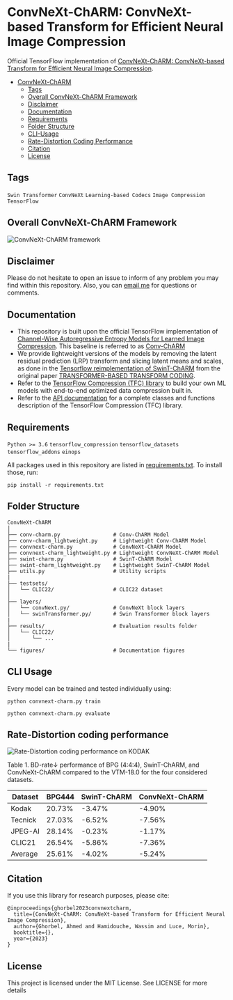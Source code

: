 # ConvNeXt-ChARM: ConvNeXt-based Transform for Efficient Neural Image Compression
Official TensorFlow implementation of [ConvNeXt-ChARM: ConvNeXt-based Transform for Efficient Neural Image Compression](https://arxiv.org/).

* [ConvNeXt-ChARM](#convnext-charm)
  * [Tags](#tags)
  * [Overall ConvNeXt-ChARM Framework](#overall-convnext-charm-framework)
  * [Disclaimer](#disclaimer)
  * [Documentation](#documentation)
  * [Requirements](#requirements)
  * [Folder Structure](#folder-structure)
  * [CLI-Usage](#cli-usage)
  * [Rate-Distortion Coding Performance](#rate-distortion-coding-performance)
  * [Citation](#citation)
  * [License](#license)
    
<!-- /code_chunk_output -->

## Tags
<code>Swin Transformer</code> <code>ConvNeXt</code> <code>Learning-based Codecs</code> <code>Image Compression</code> <code>TensorFlow</code>

## Overall ConvNeXt-ChARM Framework
![ConvNeXt-ChARM framework](https://github.com/ahmedgh970/ConvNeXt-ChARM/blob/main/figures/ConvNeXt-ChARM.png)

## Disclaimer
Please do not hesitate to open an issue to inform of any problem you may find within this repository. Also, you can [email me](mailto:ahmed.ghorbel888@gmail.com?subject=[GitHub]) for questions or comments. 

## Documentation
* This repository is built upon the official TensorFlow implementation of [Channel-Wise Autoregressive Entropy Models for Learned Image Compression](https://ieeexplore.ieee.org/abstract/document/9190935). This baseline is referred to as [Conv-ChARM](https://github.com/ahmedgh970/ConvNeXt-ChARM/blob/main/conv-charm.py)
* We provide lightweight versions of the models by removing the latent residual prediction (LRP) transform and slicing latent means and scales, as done in the [Tensorflow reimplementation of SwinT-ChARM](https://github.com/Nikolai10/SwinT-ChARM) from the original paper [TRANSFORMER-BASED TRANSFORM CODING](https://openreview.net/pdf?id=IDwN6xjHnK8).
* Refer to the [TensorFlow Compression (TFC) library](https://github.com/tensorflow/compression) to build your own ML models with end-to-end optimized data compression built in.
* Refer to the [API documentation](https://www.tensorflow.org/api_docs/python/tfc) for a complete classes and functions description of the TensorFlow Compression (TFC) library.
 

## Requirements
<code>Python >= 3.6</code> <code>tensorflow_compression</code> <code>tensorflow_datasets</code> <code>tensorflow_addons</code> <code>einops</code>

All packages used in this repository are listed in [requirements.txt](https://github.com/ahmedgh970/ConvNeXt-ChARM/blob/main/requirements.txt).
To install those, run:
```
pip install -r requirements.txt
```

## Folder Structure
``` 
ConvNeXt-ChARM
│
├── conv-charm.py                 # Conv-ChARM Model
├── conv-charm_lightweight.py     # Lightweight Conv-ChARM Model
├── convnext-charm.py             # ConvNeXt-ChARM Model
├── convnext-charm_lightweight.py # Lightweight ConvNeXt-ChARM Model
├── swint-charm.py                # SwinT-ChARM Model
├── swint-charm_lightweight.py    # Lightweight SwinT-ChARM Model
├── utils.py                      # Utility scripts
|
├── testsets/
│   └── CLIC22/                   # CLIC22 dataset
│
├── layers/
│   └── convNext.py/              # ConvNeXt block layers
│   └── swinTransformer.py/       # Swin Transformer block layers
|
├── results/                      # Evaluation results folder
│   └── CLIC22/ 
│       └── ... 
|
└── figures/                      # Documentation figures
```

## CLI Usage
Every model can be trained and tested individually using:
```
python convnext-charm.py train
```
```
python convnext-charm.py evaluate
```

## Rate-Distortion coding performance
![Rate-Distortion coding performance on KODAK](https://github.com/ahmedgh970/ConvNeXt-ChARM/blob/main/figures/rd_performance.png)

Table 1. BD-rate↓ performance of BPG (4:4:4), SwinT-ChARM, and ConvNeXt-ChARM compared to the VTM-18.0 for the four considered datasets.

| Dataset | BPG444 | SwinT-ChARM | ConvNeXt-ChARM |
| --- | --- | --- | --- |
| Kodak   | 20.73% | -3.47%  | -4.90% |
| Tecnick | 27.03% | -6.52%  | -7.56% |
| JPEG-AI | 28.14% | -0.23%  | -1.17% |
| CLIC21  | 26.54% | -5.86%  | -7.36% |
| Average | 25.61% | -4.02%  | -5.24% |


## Citation
If you use this library for research purposes, please cite:
```
@inproceedings{ghorbel2023convnextcharm,
  title={ConvNeXt-ChARM: ConvNeXt-based Transform for Efficient Neural Image Compression},
  author={Ghorbel, Ahmed and Hamidouche, Wassim and Luce, Morin},
  booktitle={},
  year={2023}
}
```

## License
This project is licensed under the MIT License. See LICENSE for more details
